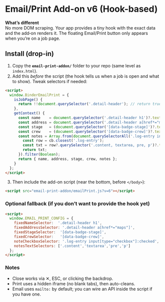 
# Email/Print Add-on v6 (Hook-based)

**What’s different**  
No more DOM scraping. Your app provides a tiny hook with the exact data and the add‑on renders it. The floating Email/Print button only appears when you’re on a job page.

## Install (drop-in)
1) Copy the **`email-print-addon/`** folder to your repo (same level as `index.html`).
2) Add this *before* the script (the hook tells us when a job is open and what to show). Tweak selectors if needed:
```html
<script>
  window.BinderEmailPrint = {
    isJobPage() {
      return !!document.querySelector('.detail-header'); // return true only when a job tab is open
    },
    getContext() {
      const name    = document.querySelector('.detail-header h1')?.textContent?.trim() || '';
      const address = document.querySelector('.detail-header a[href*="maps"]')?.textContent?.trim() || '';
      const stage   = (document.querySelector('[data-badge-stage]')?.textContent || '').replace(/^\s*Stage:\s*/i,'').trim();
      const crew    = (document.querySelector('[data-badge-crew]')?.textContent || '').replace(/^\s*Crew:\s*/i,'').trim();
      const notes = Array.from(document.querySelectorAll('.log-entry input[type="checkbox"]:checked')).map(cb => {
        const row = cb.closest('.log-entry');
        const txt = row?.querySelector('.content, textarea, pre, p')?.textContent?.trim() || row?.textContent?.trim() || '';
        return txt;
      }).filter(Boolean);
      return { name, address, stage, crew, notes };
    }
  };
</script>
```

3) Then include the add-on script (near the bottom, before `</body>`):
```html
<script src="email-print-addon/emailPrint.js?v=6"></script>
```

### Optional fallback (if you don’t want to provide the hook yet)
```html
<script>
  window.EMAIL_PRINT_CONFIG = {
    fixedNameSelector:  '.detail-header h1',
    fixedAddressSelector: '.detail-header a[href*="maps"]',
    fixedStageSelector:  '[data-badge-stage]',
    fixedCrewSelector:   '[data-badge-crew]',
    noteCheckboxSelector: '.log-entry input[type="checkbox"]:checked',
    notesTextSelectors: ['.content','textarea','pre','p']
  };
</script>
```

### Notes
- Close works via ✕, ESC, or clicking the backdrop. 
- Print uses a hidden iframe (no blank tabs), then auto-cleans.
- Email uses `mailto:` by default; you can wire an API inside the script if you have one.
